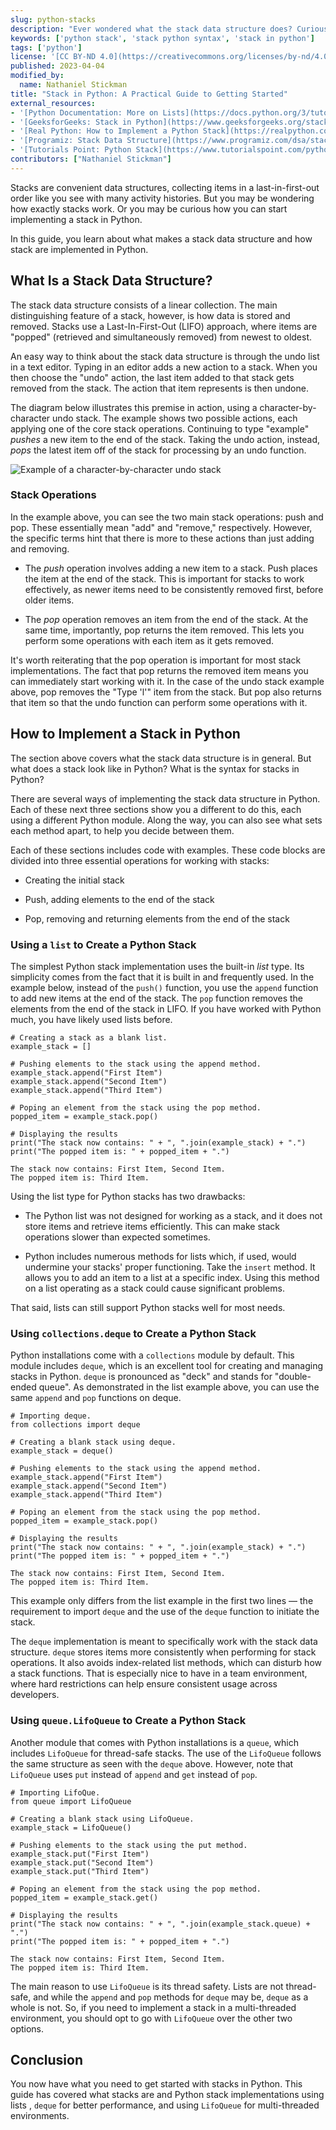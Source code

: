 ```yaml
---
slug: python-stacks
description: "Ever wondered what the stack data structure does? Curious about how you could use it in Python? Learn all about stacks in Python in this tutorial. It covers what stacks are and how they work, as well as Python stack implementations you can start using."
keywords: ['python stack', 'stack python syntax', 'stack in python']
tags: ['python']
license: '[CC BY-ND 4.0](https://creativecommons.org/licenses/by-nd/4.0)'
published: 2023-04-04
modified_by:
  name: Nathaniel Stickman
title: "Stack in Python: A Practical Guide to Getting Started"
external_resources:
- '[Python Documentation: More on Lists](https://docs.python.org/3/tutorial/datastructures.html#more-on-lists)'
- '[GeeksforGeeks: Stack in Python](https://www.geeksforgeeks.org/stack-in-python/)'
- '[Real Python: How to Implement a Python Stack](https://realpython.com/how-to-implement-python-stack/)'
- '[Programiz: Stack Data Structure](https://www.programiz.com/dsa/stack)'
- '[Tutorials Point: Python Stack](https://www.tutorialspoint.com/python_data_structure/python_stack.htm)'
contributors: ["Nathaniel Stickman"]
---
```


Stacks are convenient data structures, collecting items in a last-in-first-out order like you see with many activity histories. But you may be wondering how exactly stacks work. Or you may be curious how you can start implementing a stack in Python.

In this guide, you learn about what makes a stack data structure and how stack are implemented in Python.

## What Is a Stack Data Structure?

The stack data structure consists of a linear collection. The main distinguishing feature of a stack, however, is how data is stored and removed. Stacks use a Last-In-First-Out (LIFO) approach, where items are "popped" (retrieved and simultaneously removed) from newest to oldest.

An easy way to think about the stack data structure is through the undo list in a text editor. Typing in an editor adds a new action to a stack. When you then choose the "undo" action, the last item added to that stack gets removed from the stack. The action that item represents is then undone.

The diagram below illustrates this premise in action, using a character-by-character undo stack. The example shows two possible actions, each applying one of the core stack operations. Continuing to type "example" *pushes* a new item to the end of the stack. Taking the undo action, instead, *pops* the latest item off of the stack for processing by an undo function.

![Example of a character-by-character undo stack](stack-structure-example.png)

### Stack Operations

In the example above, you can see the two main stack operations: push and pop. These essentially mean "add" and "remove," respectively. However, the specific terms hint that there is more to these actions than just adding and removing.

- The *push* operation involves adding a new item to a stack. Push places the item at the end of the stack. This is important for stacks to work effectively, as newer items need to be consistently removed first, before older items.

- The *pop* operation removes an item from the end of the stack. At the same time, importantly, pop returns the item removed. This lets you perform some operations with each item as it gets removed.

It's worth reiterating that the pop operation is important for most stack implementations. The fact that pop returns the removed item means you can immediately start working with it. In the case of the undo stack example above, pop removes the "Type 'l'" item from the stack. But pop also returns that item so that the undo function can perform some operations with it.

## How to Implement a Stack in Python

The section above covers what the stack data structure is in general. But what does a stack look like in Python? What is the syntax for stacks in Python?

There are several ways of implementing the stack data structure in Python. Each of these next three sections show you a different to do this, each using a different Python module. Along the way, you can also see what sets each method apart, to help you decide between them.

Each of these sections includes code with examples. These code blocks are divided into three essential operations for working with stacks:

- Creating the initial stack

- Push, adding elements to the end of the stack

- Pop, removing and returning elements from the end of the stack

### Using a `list` to Create a Python Stack

The simplest Python stack implementation uses the built-in *list* type. Its simplicity comes from the fact that it is built in and frequently used. In the example below, instead of the `push()` function, you use the `append` function to add new items at the end of the stack. The `pop` function removes the elements from the end of the stack in LIFO. If you have worked with Python much, you have likely used lists before.

```command
# Creating a stack as a blank list.
example_stack = []

# Pushing elements to the stack using the append method.
example_stack.append("First Item")
example_stack.append("Second Item")
example_stack.append("Third Item")

# Poping an element from the stack using the pop method.
popped_item = example_stack.pop()

# Displaying the results
print("The stack now contains: " + ", ".join(example_stack) + ".")
print("The popped item is: " + popped_item + ".")
```

```output
The stack now contains: First Item, Second Item.
The popped item is: Third Item.
```

Using the list type for Python stacks has two drawbacks:

- The Python list was not designed for working as a stack, and it does not store items and retrieve items efficiently. This can make stack operations slower than expected sometimes.

- Python includes numerous methods for lists which, if used, would undermine your stacks' proper functioning. Take the `insert` method. It allows you to add an item to a list at a specific index. Using this method on a list operating as a stack could cause significant problems.

That said, lists can still support Python stacks well for most needs.

### Using `collections.deque` to Create a Python Stack

Python installations come with a `collections` module by default. This module includes `deque`, which is an excellent tool for creating and managing stacks in Python. `deque` is pronounced as "deck" and stands for "double-ended queue". As demonstrated in the list example above, you can use the same `append` and `pop` functions on deque.

```command
# Importing deque.
from collections import deque

# Creating a blank stack using deque.
example_stack = deque()

# Pushing elements to the stack using the append method.
example_stack.append("First Item")
example_stack.append("Second Item")
example_stack.append("Third Item")

# Poping an element from the stack using the pop method.
popped_item = example_stack.pop()

# Displaying the results
print("The stack now contains: " + ", ".join(example_stack) + ".")
print("The popped item is: " + popped_item + ".")
```

```output
The stack now contains: First Item, Second Item.
The popped item is: Third Item.
```

This example only differs from the list example in the first two lines — the requirement to import `deque` and the use of the `deque` function to initiate the stack.

The `deque` implementation is meant to specifically work with the stack data structure. `deque` stores items more consistently when performing for stack operations. It also avoids index-related list methods, which can disturb how a stack functions. That is especially nice to have in a team environment, where hard restrictions can help ensure consistent usage across developers.

### Using `queue.LifoQueue` to Create a Python Stack

Another module that comes with Python installations is a `queue`, which includes `LifoQueue` for thread-safe stacks. The use of the `LifoQueue` follows the same structure as seen with the `deque` above. However, note that `LifoQueue` uses `put` instead of `append` and `get` instead of `pop`.

```command
# Importing LifoQue.
from queue import LifoQueue

# Creating a blank stack using LifoQueue.
example_stack = LifoQueue()

# Pushing elements to the stack using the put method.
example_stack.put("First Item")
example_stack.put("Second Item")
example_stack.put("Third Item")

# Poping an element from the stack using the pop method.
popped_item = example_stack.get()

# Displaying the results
print("The stack now contains: " + ", ".join(example_stack.queue) + ".")
print("The popped item is: " + popped_item + ".")
```


```output
The stack now contains: First Item, Second Item.
The popped item is: Third Item.
```

The main reason to use `LifoQueue` is its thread safety. Lists are not thread-safe, and while the `append` and `pop` methods for `deque` may be, `deque` as a whole is not. So, if you need to implement a stack in a multi-threaded environment, you should opt to go with `LifoQueue` over the other two options.

## Conclusion

You now have what you need to get started with stacks in Python. This guide has covered what stacks are and Python stack implementations using lists , `deque` for better performance, and using `LifoQueue` for multi-threaded environments.